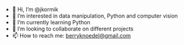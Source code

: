 - 👋 Hi, I’m @jkormik
- 👀 I’m interested in data manipulation, Python and computer vision
- 🌱 I’m currently learning Python
- 💞️ I’m looking to collaborate on different projects
- 📫 How to reach me: berryknoedel@gmail.com

<!---
jkormik/jkormik is a ✨ special ✨ repository because its `README.md` (this file) appears on your GitHub profile.
You can click the Preview link to take a look at your changes.
--->
